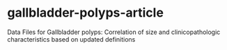 # gallbladder-polyps-article
 Data Files for Gallbladder polyps: Correlation of size and clinicopathologic characteristics based on updated definitions
